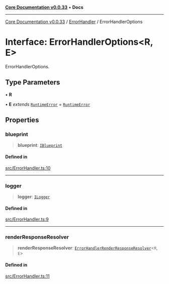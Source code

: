 [**Core Documentation v0.0.33**](../../README.md) • **Docs**

***

[Core Documentation v0.0.33](../../modules.md) / [ErrorHandler](../README.md) / ErrorHandlerOptions

# Interface: ErrorHandlerOptions\<R, E\>

ErrorHandlerOptions.

## Type Parameters

• **R**

• **E** *extends* [`RuntimeError`](../../errors/RuntimeError/classes/RuntimeError.md) = [`RuntimeError`](../../errors/RuntimeError/classes/RuntimeError.md)

## Properties

### blueprint

> **blueprint**: [`IBlueprint`](../../definitions/type-aliases/IBlueprint.md)

#### Defined in

[src/ErrorHandler.ts:10](https://github.com/stonemjs/core/blob/077f74fd791b5cd8637e1ab41cbefa238af9d384/src/ErrorHandler.ts#L10)

***

### logger

> **logger**: [`ILogger`](../../definitions/interfaces/ILogger.md)

#### Defined in

[src/ErrorHandler.ts:9](https://github.com/stonemjs/core/blob/077f74fd791b5cd8637e1ab41cbefa238af9d384/src/ErrorHandler.ts#L9)

***

### renderResponseResolver

> **renderResponseResolver**: [`ErrorHandlerRenderResponseResolver`](../../definitions/type-aliases/ErrorHandlerRenderResponseResolver.md)\<`R`, `E`\>

#### Defined in

[src/ErrorHandler.ts:11](https://github.com/stonemjs/core/blob/077f74fd791b5cd8637e1ab41cbefa238af9d384/src/ErrorHandler.ts#L11)
